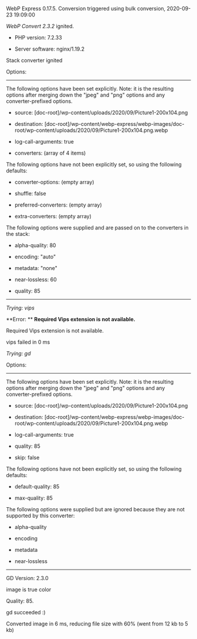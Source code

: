 WebP Express 0.17.5. Conversion triggered using bulk conversion, 2020-09-23 19:09:00

*WebP Convert 2.3.2*  ignited.
- PHP version: 7.2.33
- Server software: nginx/1.19.2

Stack converter ignited

Options:
------------
The following options have been set explicitly. Note: it is the resulting options after merging down the "jpeg" and "png" options and any converter-prefixed options.
- source: [doc-root]/wp-content/uploads/2020/09/Picture1-200x104.png
- destination: [doc-root]/wp-content/webp-express/webp-images/doc-root/wp-content/uploads/2020/09/Picture1-200x104.png.webp
- log-call-arguments: true
- converters: (array of 4 items)

The following options have not been explicitly set, so using the following defaults:
- converter-options: (empty array)
- shuffle: false
- preferred-converters: (empty array)
- extra-converters: (empty array)

The following options were supplied and are passed on to the converters in the stack:
- alpha-quality: 80
- encoding: "auto"
- metadata: "none"
- near-lossless: 60
- quality: 85
------------


*Trying: vips* 

**Error: ** **Required Vips extension is not available.** 
Required Vips extension is not available.
vips failed in 0 ms

*Trying: gd* 

Options:
------------
The following options have been set explicitly. Note: it is the resulting options after merging down the "jpeg" and "png" options and any converter-prefixed options.
- source: [doc-root]/wp-content/uploads/2020/09/Picture1-200x104.png
- destination: [doc-root]/wp-content/webp-express/webp-images/doc-root/wp-content/uploads/2020/09/Picture1-200x104.png.webp
- log-call-arguments: true
- quality: 85
- skip: false

The following options have not been explicitly set, so using the following defaults:
- default-quality: 85
- max-quality: 85

The following options were supplied but are ignored because they are not supported by this converter:
- alpha-quality
- encoding
- metadata
- near-lossless
------------

GD Version: 2.3.0
image is true color
Quality: 85. 
gd succeeded :)

Converted image in 6 ms, reducing file size with 60% (went from 12 kb to 5 kb)
